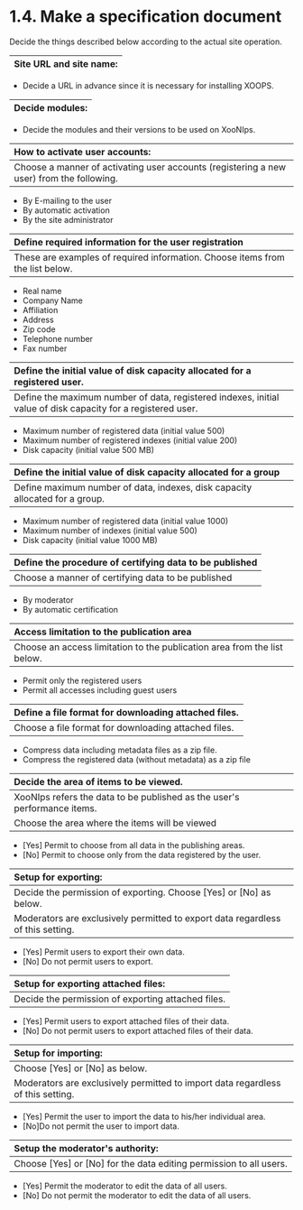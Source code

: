 # 1.4. Make a specification document

Decide the things described below according to the actual site operation.

| Site URL and site name: |
| :--- |


* Decide a URL in advance since it is necessary for installing XOOPS.

| Decide modules: |
| :--- |


* Decide the modules and their versions to be used on XooNIps.

| How to activate user accounts: |
| :--- |
| Choose a manner of activating user accounts \(registering a new user\) from the following. |

* By E-mailing to the user
* By automatic activation
* By the site administrator

| Define required information for the user registration |
| :--- |
| These are examples of required information. Choose items from the list below. |

* Real name
* Company Name
* Affiliation
* Address
* Zip code
* Telephone number
* Fax number

| Define the initial value of disk capacity allocated for a registered user. |
| :--- |
| Define the maximum number of data, registered indexes, initial value of disk capacity for a registered user. |

* Maximum number of registered data \(initial value 500\)
* Maximum number of registered indexes \(initial value 200\)
* Disk capacity \(initial value 500 MB\)

| Define the initial value of disk capacity allocated for a group |
| :--- |
| Define maximum number of data, indexes, disk capacity allocated for a group. |

* Maximum number of registered data \(initial value 1000\)
* Maximum number of indexes \(initial value 500\)
* Disk capacity \(initial value 1000 MB\)

| Define the procedure of certifying data to be published |
| :--- |
| Choose a manner of certifying data to be published |

* By moderator
* By automatic certification

| Access limitation to the publication area |
| :--- |
| Choose an access limitation to the publication area from the list below. |

* Permit only the registered users
* Permit all accesses including guest users

| Define a file format for downloading attached files. |
| :--- |
| Choose a file format for downloading attached files. |

* Compress data including metadata files as a zip file.
* Compress the registered data \(without metadata\) as a zip file

| Decide the area of items to be viewed. |
| :--- |
| XooNIps refers the data to be published as the user's performance items. |
| Choose the area where the items will be viewed |

* \[Yes\] Permit to choose from all data in the publishing areas.
* \[No\] Permit to choose only from the data registered by the user.

| Setup for exporting: |
| :--- |
| Decide the permission of exporting. Choose \[Yes\] or \[No\] as below. |
| Moderators are exclusively permitted to export data regardless of this setting. |

* \[Yes\] Permit users to export their own data.
* \[No\] Do not permit users to export.

| Setup for exporting attached files: |
| :--- |
| Decide the permission of exporting attached files. |

* \[Yes\] Permit users to export attached files of their data.
* \[No\] Do not permit users to export attached files of their data.

| Setup for importing: |
| :--- |
| Choose \[Yes\] or \[No\] as below. |
| Moderators are exclusively permitted to import data regardless of this setting. |

* \[Yes\] Permit the user to import the data to his/her individual area.
* \[No\]Do not permit the user to import data.

| Setup the moderator's authority: |
| :--- |
| Choose \[Yes\] or \[No\] for the data editing permission to all users. |

* \[Yes\] Permit the moderator to edit the data of all users.
* \[No\] Do not permit the moderator to edit the data of all users.

